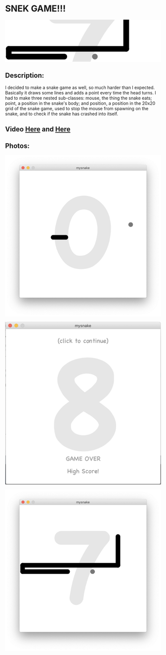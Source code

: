 # SNEK GAME!!!
![](HDR.png)

## Description:

I decided to make a snake game as well, so much harder than I expected. Basically it draws some lines and adds a point every time the head turns. I had to make three nested sub-classes: mouse, the thing the snake eats; point, a position in the snake's body; and position, a position in the 20x20 grid of the snake game, used to stop the mouse from spawning on the snake, and to check if the snake has crashed into itself.

## Video [Here](https://youtu.be/AOmY0WUm_2Y) and [Here](https://youtu.be/xm3vLu4zgL4)

## Photos:

![](IMG1.png)

![](IMG2.png)

![](IMG3.png)
